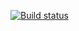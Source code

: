 [![Build status](https://ci.appveyor.com/api/projects/status/fcr1kv6erb884ptm/branch/main?svg=true)](https://ci.appveyor.com/project/pno666/oadz4/branch/main)
